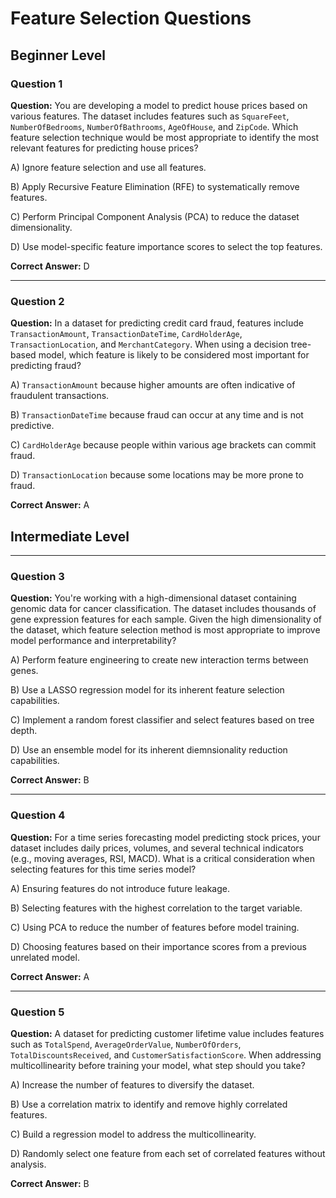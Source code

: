 # Feature Selection Questions

## Beginner Level

### Question 1

**Question:** You are developing a model to predict house prices based on various features. The dataset includes features such as `SquareFeet`, `NumberOfBedrooms`, `NumberOfBathrooms`, `AgeOfHouse`, and `ZipCode`.
Which feature selection technique would be most appropriate to identify the most relevant features for predicting house prices?

A) Ignore feature selection and use all features.

B) Apply Recursive Feature Elimination (RFE) to systematically remove features.

C) Perform Principal Component Analysis (PCA) to reduce the dataset dimensionality.

D) Use model-specific feature importance scores to select the top features.

**Correct Answer:** D

---

### Question 2

**Question:**  In a dataset for predicting credit card fraud, features include `TransactionAmount`, `TransactionDateTime`, `CardHolderAge`, `TransactionLocation`, and `MerchantCategory`.
When using a decision tree-based model, which feature is likely to be considered most important for predicting fraud?

A) `TransactionAmount` because higher amounts are often indicative of fraudulent transactions.

B) `TransactionDateTime` because fraud can occur at any time and is not predictive.

C) `CardHolderAge` because people within various age brackets can commit fraud.

D) `TransactionLocation` because some locations may be more prone to fraud.

**Correct Answer:** A

## Intermediate Level

---

### Question 3

**Question:** You're working with a high-dimensional dataset containing genomic data for cancer classification. The dataset includes thousands of gene expression features for each sample.
Given the high dimensionality of the dataset, which feature selection method is most appropriate to improve model performance and interpretability?

A) Perform feature engineering to create new interaction terms between genes.

B) Use a LASSO regression model for its inherent feature selection capabilities.

C) Implement a random forest classifier and select features based on tree depth.

D) Use an ensemble model for its inherent diemnsionality reduction capabilities.

**Correct Answer:** B

---

### Question 4

**Question:**  For a time series forecasting model predicting stock prices, your dataset includes daily prices, volumes, and several technical indicators (e.g., moving averages, RSI, MACD).
What is a critical consideration when selecting features for this time series model?

A) Ensuring features do not introduce future leakage.

B) Selecting features with the highest correlation to the target variable.

C) Using PCA to reduce the number of features before model training.

D) Choosing features based on their importance scores from a previous unrelated model.

**Correct Answer:** A

---

### Question 5

**Question:**  A dataset for predicting customer lifetime value includes features such as `TotalSpend`, `AverageOrderValue`, `NumberOfOrders`, `TotalDiscountsReceived`, and `CustomerSatisfactionScore`.
When addressing multicollinearity before training your model, what step should you take?

A) Increase the number of features to diversify the dataset.

B) Use a correlation matrix to identify and remove highly correlated features.

C) Build a regression model to address the multicollinearity.

D) Randomly select one feature from each set of correlated features without analysis.

**Correct Answer:** B
